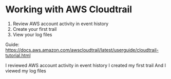 #  Working with AWS Cloudtrail

1. Review AWS account activity in event history
2. Create your first trail
3. View your log files



Guide:
https://docs.aws.amazon.com/awscloudtrail/latest/userguide/cloudtrail-tutorial.html



I reviewed AWS account activity in event history
I created my first trail
And I viewed my log files
